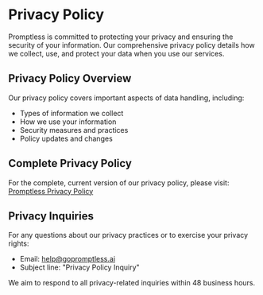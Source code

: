 # Privacy Policy

Promptless is committed to protecting your privacy and ensuring the security of your information. Our comprehensive privacy policy details how we collect, use, and protect your data when you use our services.

## Privacy Policy Overview

Our privacy policy covers important aspects of data handling, including:
- Types of information we collect
- How we use your information
- Security measures and practices
- Policy updates and changes

## Complete Privacy Policy

For the complete, current version of our privacy policy, please visit:
[Promptless Privacy Policy](https://www.gopromptless.ai/privacy)

## Privacy Inquiries

For any questions about our privacy practices or to exercise your privacy rights:

- Email: help@gopromptless.ai
- Subject line: "Privacy Policy Inquiry"

We aim to respond to all privacy-related inquiries within 48 business hours.

